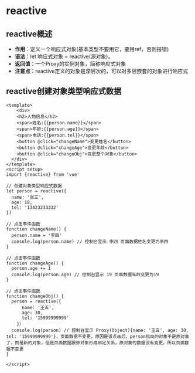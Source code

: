# reactive

## reactive概述

* **作用**：定义一个响应式对象(基本类型不要用它，要用ref，否则报错)
* **语法**：let 响应式对象 = reactive(源对象)。
* **返回值**：一个Proxy的实例对象，简称响应式对象
* **注意点**：reactive定义的对象是深层次的，可以对多层嵌套的对象进行响应式



## reactive创建对象类型响应式数据

``` vue
<template>
	<div>
    <h2>人物信息</h2>
    <span>姓名:{{person.name}}</span>
    <span>年龄:{{person.age}}</span>
    <span>电话:{{person.tel}}</span>
    <button @click="changeName">变更姓名</button>
    <button @click="changeAge">变更年龄</button>
    <button @click="changeObj">变更整个对象</button>
  </div>
</template>
<script setup>
import {reactive} from 'vue'

// 创建对象类型响应式数据
let person = reactive({
  name: '张三',
  age: 18,
  tel: '13423233332'
})

// 点击事件函数
function changeName() {
  person.name = '李四'
  console.log(person.name) // 控制台显示 李四 页面数据姓名变更为李四
}

// 点击事件函数
function changeAge() {
  person.age += 1
  console.log(person.age) // 控制台显示 19 页面数据年龄变更为19
}

// 点击事件函数
function changeObj() {
  person = reactive({
      name: '王五',
      age: 30,
      tel: '15999999999'
    }）
  console.log(person) // 控制台显示 Proxy(Object){name: '王五', age: 30, tel: '15999999999'}，页面数据不变更，原因是该点击后，person指向的对象不是原对象了，而是新的对象，但是页面数据跟原对象形成绑定关系，原对象的数据没有变更，所以页面数据不变更
}

</script>
```



